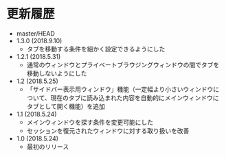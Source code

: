 # 更新履歴

 - master/HEAD
 - 1.3.0 (2018.9.10)
   * タブを移動する条件を細かく設定できるようにした
 - 1.2.1 (2018.5.31)
   * 通常のウィンドウとプライベートブラウジングウィンドウの間でタブを移動しないようにした
 - 1.2 (2018.5.25)
   * 「サイドバー表示用ウィンドウ」機能（一定幅より小さいウィンドウについて、現在のタブに読み込まれた内容を自動的にメインウィンドウにタブとして開く機能）を追加
 - 1.1 (2018.5.24)
   * メインウィンドウを探す条件を変更可能にした
   * セッションを復元されたウィンドウに対する取り扱いを改善
 - 1.0 (2018.5.24)
   * 最初のリリース
